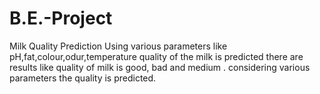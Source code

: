 # B.E.-Project
Milk Quality Prediction
Using various parameters like pH,fat,colour,odur,temperature quality of the milk is predicted there are results like quality of milk is good, bad and medium .
considering various parameters the quality is predicted.
